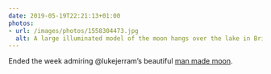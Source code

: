 ```yaml
---
date: 2019-05-19T22:21:13+01:00
photos:
- url: /images/photos/1558304473.jpg
  alt: A large illuminated model of the moon hangs over the lake in Brighton’s Queen Park.
---
```

Ended the week admiring @lukejerram’s beautiful [man made moon](https://brightonfestival.org/event/17448/museum_of_the_moon/).
